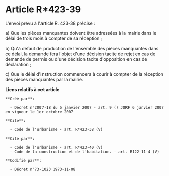 # Article R*423-39

L'envoi prévu à l'article R. 423-38 précise : 

a) Que les pièces manquantes doivent être adressées à la mairie dans le délai de trois mois à compter de sa réception ; 

b) Qu'à défaut de production de l'ensemble des pièces manquantes dans ce délai, la demande fera l'objet d'une décision tacite
de rejet en cas de demande de permis ou d'une décision tacite d'opposition en cas de déclaration ; 

c) Que le délai d'instruction commencera à courir à compter de la réception des pièces manquantes par la mairie.

**Liens relatifs à cet article**

	**Créé par**:

	  - Décret n°2007-18 du 5 janvier 2007 - art. 9 () JORF 6 janvier 2007 en vigueur le 1er octobre 2007

	**Cite**:

	  - Code de l'urbanisme - art. R*423-38 (V)

	**Cité par**:

	  - Code de l'urbanisme - art. R*423-40 (V)
	  - Code de la construction et de l'habitation. - art. R122-11-4 (V)

	**Codifié par**:

	  - Décret n°73-1023 1973-11-08
